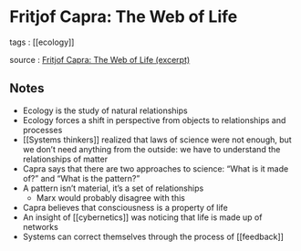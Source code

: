 # Fritjof Capra: The Web of Life

tags
: [[ecology]]

source
: [Fritjof Capra: The Web of Life (excerpt)](https://www.youtube.com/watch?v=TLiRXM2oZ_U)


## Notes

-   Ecology is the study of natural relationships
-   Ecology forces a shift in perspective from objects to relationships and processes
-   [[Systems thinkers]] realized that laws of science were not enough, but we don&rsquo;t need anything from the outside: we have to understand the relationships of matter
-   Capra says that there are two approaches to science: &ldquo;What is it made of?&rdquo; and &ldquo;What is the pattern?&rdquo;
-   A pattern isn&rsquo;t material, it&rsquo;s a set of relationships
    -   Marx would probably disagree with this
-   Capra believes that consciousness is a property of life
-   An insight of [[cybernetics]] was noticing that life is made up of networks
-   Systems can correct themselves through the process of [[feedback]]
